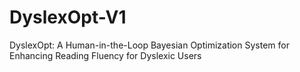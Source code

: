 # DyslexOpt-V1
DyslexOpt: A Human-in-the-Loop Bayesian Optimization System for Enhancing Reading Fluency for Dyslexic Users

